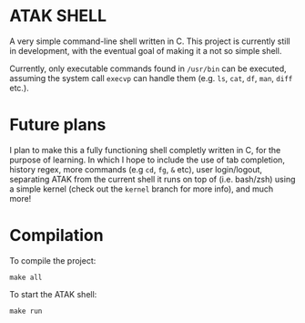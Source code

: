 # ATAK SHELL
A very simple command-line shell written in C. This project is currently still in development, with the eventual goal
of making it a not so simple shell. 

Currently, only executable commands found in `/usr/bin` can be executed, assuming the system call `execvp` can handle them (e.g. `ls`, `cat`, `df`, `man`, `diff` etc.).

# Future plans
I plan to make this a fully functioning shell completly written in C, for the purpose of learning. In which I hope to include the use of tab completion, history regex, more commands (e.g `cd`, `fg`, `&` etc), user login/logout, separating ATAK from the current shell it runs on top of (i.e. bash/zsh) using a simple kernel (check out the `kernel` branch for more info), and much more!

# Compilation
To compile the project:
```
make all
```

To start the ATAK shell:
```
make run
```

